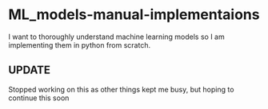 # ML_models-manual-implementaions
I want to thoroughly understand machine learning models so I am implementing them in python from scratch.


## UPDATE

Stopped working on this as other things kept me busy, but hoping to continue this soon
